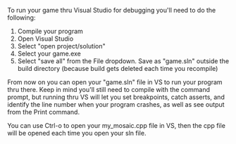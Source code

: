 To run your game thru Visual Studio for debugging you'll need to do the following:
1. Compile your program
2. Open Visual Studio
3. Select "open project/solution"
4. Select your game.exe
5. Select "save all" from the File dropdown. Save as "game.sln" outside the build directory (because build gets deleted each time you recompile)

From now on you can open your "game.sln" file in VS to run your program thru there. Keep in mind you'll still need to compile with the command prompt, but running thru VS will let you set breakpoints, catch asserts, and identify the line number when your program crashes, as well as see output from the Print command. 

You can use Ctrl-o to open your my_mosaic.cpp file in VS, then the cpp file will be opened each time you open your sln file. 
